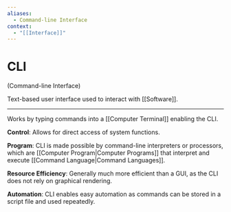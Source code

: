 ```yaml
---
aliases:
  - Command-line Interface
context:
  - "[[Interface]]"
---
```


# CLI

(Command-line Interface)

Text-based user interface used to interact with [[Software]].

---

Works by typing commands into a [[Computer Terminal]] enabling the CLI.

**Control**: Allows for direct access of system functions.

**Program**: CLI is made possible by command-line interpreters or processors, which are [[Computer Program|Computer Programs]] that interpret and execute [[Command Language|Command Languages]].

**Resource Efficiency**: Generally much more efficient than a GUI, as the CLI does not rely on graphical rendering.

**Automation**: CLI enables easy automation as commands can be stored in a script file and used repeatedly.
